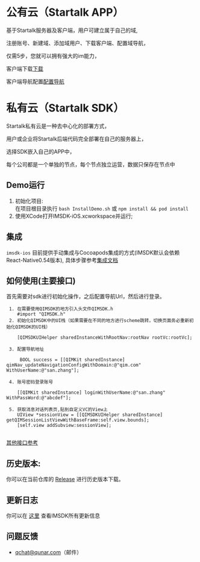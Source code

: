 公有云（Startalk APP）
=====
基于Startalk服务器及客户端，用户可建立属于自己的域,

注册账号、新建域、添加域用户、下载客户端、配置域导航，

仅需5步，您就可以拥有强大的im能力，

客户端下载[下载](https://im.qunar.com/new/#/download)

客户端导航配置[配置导航](https://im.qunar.com/new/#/platform/access_guide/manage_nav?id=manage_nav_mb)

私有云（Startalk SDK）
=====
Startalk私有云是一种去中心化的部署方式，

用户或企业将Startalk后端代码完全部署在自己的服务器上，

选择SDK嵌入自己的APP中，

每个公司都是一个单独的节点，每个节点独立运营，数据只保存在节点中

## Demo运行

1. 初始化项目:  
   在项目根目录执行 `bash InstallDemo.sh` 或 `npm install && pod install`
2. 使用XCode打开IMSDK-iOS.xcworkspace并运行;

## 集成
`imsdk-ios` 目前提供手动集成与Cocoapods集成的方式(IMSDK默认会依赖React-Native0.54版本), 具体步骤参考[集成文档](https://github.com/qunarcorp/imsdk-ios/wiki/QIMSDK-iOS%E6%8E%A5%E5%85%A5%E6%96%87%E6%A1%A3)

## 如何使用(主要接口)
首先需要对sdk进行初始化操作，之后配置导航Url，然后进行登录。
 ```init
  1. 在需要使用QIMSDK的地方引入头文件QIMSDK.h
     #import "QIMSDK.h"
  2. 初始化QIMSDK中的UI栈（如果需要在不同的地方进行scheme跳转，切换页面务必重新初始化QIMSDK的UI栈）
  
     [QIMSDKUIHelper sharedInstanceWithRootNav:rootNav rootVc:rootVc];
  ```
 ```config
  3. 配置导航地址

      BOOL success = [[QIMKit sharedInstance] qimNav_updateNavigationConfigWithDomain:@"qim.com" WithUserName:@"san.zhang"];

  4. 账号密码登录账号

     [[QIMKit sharedInstance] loginWithUserName:@"san.zhang" WithPassWord:@"abcdef"];
  
  5. 获取消息对话列表页,贴到自定义VC的View上
     UIView *sessionView = [[QIMSDKUIHelper sharedInstance] getQIMSessionListViewWithBaseFrame:self.view.bounds];
     [self.view addSubview:sessionView];
  
  ```
  [其他接口参考](https://github.com/qunarcorp/imsdk-ios/wiki/QIMSDK-iOS%E6%8E%A5%E5%8F%A3%E6%96%87%E6%A1%A3%E8%AF%B4%E6%98%8E)

## 历史版本:
你可以在当前仓库的 [Release](https://github.com/qunarcorp/imsdk-ios/releases) 进行历史版本下载。

## 更新日志

你可以在 [这里](https://github.com/qunarcorp/imsdk-ios/wiki/QIMSDKDemo-Changelog) 查看IMSDK所有更新信息

## 问题反馈

-   qchat@qunar.com（邮件）
